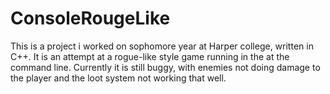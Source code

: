 # ConsoleRougeLike
This is a project i worked on sophomore year at Harper college, written in C++. It is an attempt at a rogue-like style game running in the at the command line. Currently it is still buggy, with enemies not doing damage to the player and the loot system not working that well.
